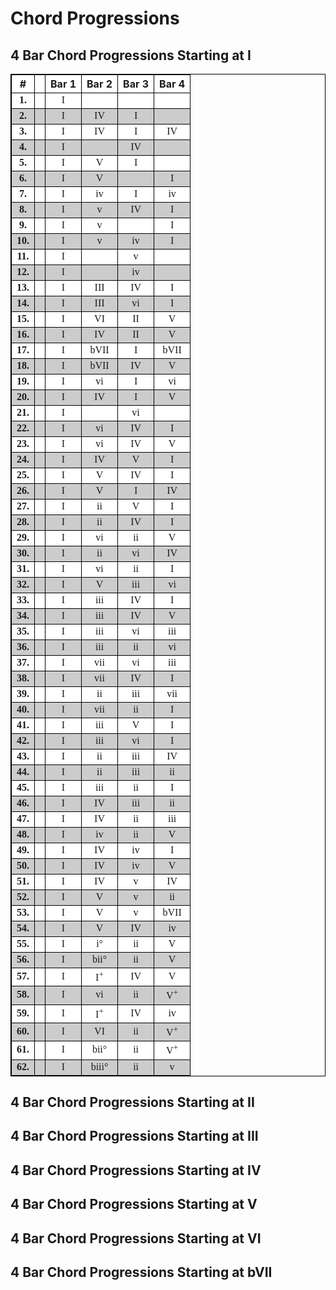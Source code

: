 # Chord Progressions
## 4 Bar Chord Progressions Starting at I

| \# | | Bar 1| Bar 2| Bar 3| Bar 4 |
|:---:|:---:|:---:|:---:|:---:|:---:|
| **1.**| |  I |  |  |  |
| **2.**| | I | IV | I |  |
| **3.**| | I | IV | I | IV |
| **4.**| | I |  | IV |  |
| **5.**| | I | V | I |  |
| **6.**| | I | V |  | I |
| **7.**| | I | iv | I | iv |
| **8.**| | I | v | IV | I |
| **9.**| | I | v |  | I |
| **10.**| | I | v | iv | I |
| **11.**| | I |  | v |  |
| **12.**| | I |  | iv |  |
| **13.**| | I | III | IV | I |
| **14.**| | I | III | vi | I |
| **15.**| | I | VI | II | V |
| **16.**| | I | IV | II | V |
| **17.**| | I | bVII | I | bVII |
| **18.**| | I | bVII | IV | V |
| **19.**| | I | vi | I | vi |
| **20.**| | I | IV | I | V |
| **21.**| | I |  | vi |  |
| **22.**| | I | vi | IV | I |
| **23.**| | I | vi | IV | V |
| **24.**| | I | IV | V | I |
| **25.**| | I | V | IV | I |
| **26.**| | I | V | I | IV |
| **27.**| | I | ii | V | I |
| **28.**| | I | ii | IV | I |
| **29.**| | I | vi | ii | V |
| **30.**| | I | ii | vi | IV |
| **31.**| | I | vi | ii | I |
| **32.**| | I | V | iii | vi |
| **33.**| | I | iii | IV | I |
| **34.**| | I | iii | IV | V |
| **35.**| | I | iii | vi | iii |
| **36.**| | I | iii | ii | vi |
| **37.**| | I | vii | vi | iii |
| **38.**| | I | vii | IV | I |
| **39.**| | I | ii | iii | vii |
| **40.**| | I | vii | ii | I |
| **41.**| | I | iii | V | I |
| **42.**| | I | iii | vi | I |
| **43.**| | I | ii | iii | IV |
| **44.**| | I | ii | iii | ii |
| **45.**| | I | iii | ii | I |
| **46.**| | I | IV | iii | ii |
| **47.**| | I | IV | ii | iii |
| **48.**| | I | iv | ii | V |
| **49.**| | I | IV | iv | I |
| **50.**| | I | IV | iv | V |
| **51.**| | I | IV | v | IV |
| **52.**| | I | V | v | ii |
| **53.**| | I | V | v | bVII |
| **54.**| | I | V | IV | iv |
| **55.**| | I | i&deg; | ii | V |
| **56.**| | I | bii&deg; | ii | V |
| **57.**| | I | I<sup>+</sup> | IV | V |
| **58.**| | I | vi | ii | V<sup>+</sup> |
| **59.**| | I | I<sup>+</sup> | IV | iv |
| **60.**| | I | VI | ii | V<sup>+</sup> |
| **61.**| | I | bii&deg; | ii | V<sup>+</sup> |
| **62.**| | I | biii&deg; | ii | v |


## 4 Bar Chord Progressions Starting at II
## 4 Bar Chord Progressions Starting at III
## 4 Bar Chord Progressions Starting at IV
## 4 Bar Chord Progressions Starting at V
## 4 Bar Chord Progressions Starting at VI
## 4 Bar Chord Progressions Starting at bVII


<style>
table {
    width:100%;
    text-align: center;
}
th {
  text-align: center
}
td {
  font-family: serif
}
table, th, td {
  border-collapse: collapse;
  border: 1px solid black;
}
tr:nth-child(even) {background: #CCC}
tr:nth-child(odd) {background: #FFF}
</style>
